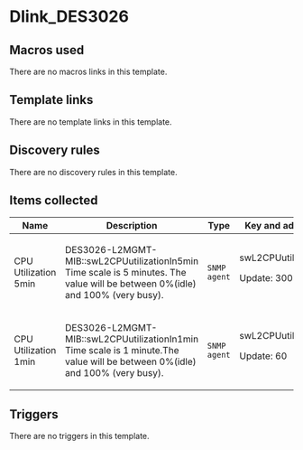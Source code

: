 # Dlink_DES3026

## Macros used

There are no macros links in this template.

## Template links

There are no template links in this template.

## Discovery rules

There are no discovery rules in this template.

## Items collected

|Name|Description|Type|Key and additional info|
|----|-----------|----|----|
|CPU Utilization 5min|<p>DES3026-L2MGMT-MIB::swL2CPUutilizationIn5min Time scale is 5 minutes. The value will be between 0%(idle) and 100% (very busy).</p>|`SNMP agent`|swL2CPUutilizationIn5min<p>Update: 300</p>|
|CPU Utilization 1min|<p>DES3026-L2MGMT-MIB::swL2CPUutilizationIn1min Time scale is 1 minute.The value will be between 0%(idle) and 100% (very busy).</p>|`SNMP agent`|swL2CPUutilizationIn1min<p>Update: 60</p>|
## Triggers

There are no triggers in this template.

